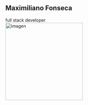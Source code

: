 
<div>
 <div style="float: right; width: 50%;"> <div><h2>Maximiliano Fonseca</h2> full stack developer</div> 
    <img src="https://www.ceupe.com/images/easyblog_articles/3583/b2ap3_large_profesion-de-programador-web.jpg" alt="imagen" width="250" />
  </div>
</div>




